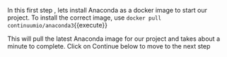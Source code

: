 In this first step , lets install Anaconda as a docker image to start our project. 
To install the correct image, use `docker pull continuumio/anaconda3`{{execute}}

This will pull the latest Anaconda image for our project and takes about a minute to complete.
Click on Continue below to move to the next step
